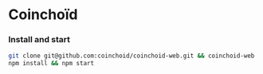 # Coinchoïd

### Install and start

```bash
git clone git@github.com:coinchoid/coinchoid-web.git && coinchoid-web
npm install && npm start
```
